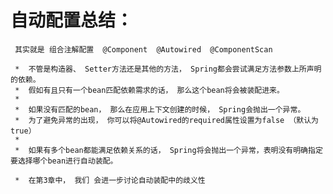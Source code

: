 # 自动配置总结：
     其实就是 组合注解配置  @Component  @Autowired  @ComponentScan 

     *  不管是构造器、 Setter方法还是其他的方法， Spring都会尝试满足方法参数上所声明的依赖。
     *  假如有且只有一个bean匹配依赖需求的话， 那么这个bean将会被装配进来。
     *
     *  如果没有匹配的bean， 那么在应用上下文创建的时候， Spring会抛出一个异常。
     *  为了避免异常的出现， 你可以将@Autowired的required属性设置为false （默认为true）
     *
     *  如果有多个bean都能满足依赖关系的话， Spring将会抛出一个异常，表明没有明确指定要选择哪个bean进行自动装配。
     
     *  在第3章中， 我们 会进一步讨论自动装配中的歧义性
